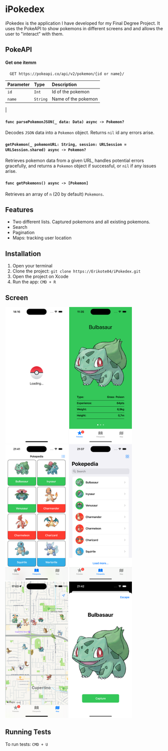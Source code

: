 # iPokedex

iPokedex is the application I have developed for my Final Degree Project. It uses the PokeAPI to show pokemons in different screens and and allows the user to "interact" with them.

## PokeAPI

#### Get one itemm

```
  GET https://pokeapi.co/api/v2/pokemon/{id or name}/
```

| Parameter | Type     | Description                       |
| :-------- | :------- | :-------------------------------- |
| `id`      | `Int`    | Id of the pokemon                 |
| `name`    | `String` | Name of the pokemon               |
|

#### `func parsePokemonJSON(_ data: Data) async -> Pokemon?`

Decodes `JSON` data into a `Pokemon` object. Returns `nil` id any errors arise.

#### `getPokemon(_ pokemonURL: String, session: URLSession = URLSession.shared) async -> Pokemon?`

Retrieves pokemon data from a given URL, handles potential errors gracefully, and returns a `Pokemon` object if successful, or `nil` if any issues arise.

#### `func getPokemons() async -> [Pokemon]`

Retrieves an array of `n` (20 by default) `Pokemons`.
## Features

- Two different lists. Captured pokemons and all existing pokemons.
- Search
- Pagination
- Maps: tracking user location


## Installation

1. Open your terminal
2. Clone the project: `git clone https://Erikote04/iPokedex.git`
3. Open the project on Xcode
4. Run the app: `CMD + R`

## Screen

<p float="left">
  <img src="Screenshots/LoadingView.png" alt="Pokedex View" width="200">

  <img src="Screenshots/PokedexView.png" alt="Pokedex View" width="200">

  <img src="Screenshots/PokepediaGridView.png" alt="Pokepedia Grid Layout View" width="200">

  <img src="Screenshots/PokepediaListView.png" alt="Pokepedia List View" width="200">

  <img src="Screenshots/PokemonMapView.png" alt="Map View" width="200">

  <img src="Screenshots/PokemonModalView.png" alt="Capture Pokemon View" width="200">
</p>

## Running Tests

To run tests: `CMD + U`
